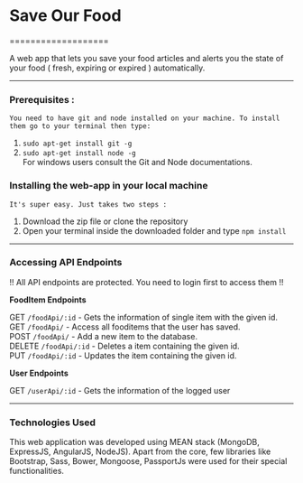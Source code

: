 # Save Our Food
===================

A web app that lets you save your food articles and alerts you the state of your food ( fresh, expiring or expired ) automatically.

----------

### Prerequisites :
    You need to have git and node installed on your machine. To install them go to your terminal then type:

 1. `sudo apt-get install git -g`
 2. `sudo apt-get install node -g`  
For windows users consult the Git and Node documentations.
  
### Installing the web-app in your local machine

    It's super easy. Just takes two steps :
 1. Download the zip file or clone the repository
 2. Open your terminal inside the downloaded folder and type `npm install`

----------

### Accessing API Endpoints
!! All API endpoints are protected. You need to login first to access them !!

**FoodItem Endpoints**

GET `/foodApi/:id` - Gets the information of single item with the given id.  
GET `/foodApi/` - Access all fooditems that the user has saved.  
POST `/foodApi/` - Add a new item to the database.  
DELETE `/foodApi/:id` - Deletes a item containing the given id.  
PUT `/foodApi/:id` - Updates the item containing the given id.  

**User Endpoints**  

GET `/userApi/:id` - Gets the information of the logged user

----------

### Technologies Used

This web application was developed using MEAN stack (MongoDB, ExpressJS, AngularJS, NodeJS). Apart from the core, few libraries like Bootstrap, Sass, Bower, Mongoose, PassportJs were used for their special functionalities.
